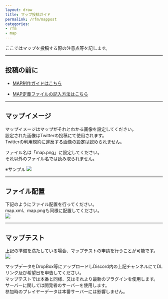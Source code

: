 ```yaml
---
layout: draw
title: マップ投稿ガイド
permalink: /rfm/mappost
categories: 
- rfm
- map
---
```


ここではマップを投稿する際の注意点等を記します。<br>

 
----------------------------------------------------
## 投稿の前に  

+ [MAP制作ガイドはこちら](https://web.njj12.net/rfm/mapc)    

+ [MAP定義ファイルの記入方法はこちら](https://web.njj12.net/rfm/xml/) 


----------------------------------------------------
## マップイメージ  

マップイメージはマップがそれとわかる画像を設定してください。  
設定された画像はTwitterの投稿にて使用されます。  
Twitterの利用規約に違反する画像の設定は認められません。   

ファイル名は「map.png」に設定してください。  
それ以外のファイル名では読み取られません。  

※サンプル
<img src="https://web.njj12.net/public/images/rfm/maps/map.png"><br>


----------------------------------------------------
## ファイル配置  

下記のようにファイル配置を行ってください。  
map.xml、map.pngも同様に配置してください。  
<img src="https://web.njj12.net/public/images/rfm/maps/file.png"><br>


----------------------------------------------------
## マップテスト  

上記の準備を満たしている場合、マップテストの申請を行うことが可能です。 
<img src="https://web.njj12.net/public/images/rfm/maps/test.png"><br>

マップデータをDropBox等にアップロードしDiscord内の上記チャンネルにてDLリンク及び希望日を申告してください。  
マップテストでは本番と同様、又はそれより最新のプラグインを使用します。    
サーバーに関しては開発者のサーバーを使用します。  
参加時のプレイヤーデータは本番サーバーには影響しません。  












